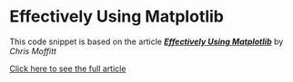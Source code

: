 # Effectively Using Matplotlib

This code snippet is based on the article [___Effectively Using
Matplotlib___](http://pbpython.com/effective-matplotlib.html)
by _Chris Moffitt_

[Click here to see the full
article](http://pbpython.com/effective-matplotlib.html)
